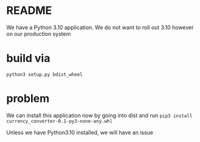 # README
We have a Python 3.10 application.
We do not want to roll out 3.10 however on our production system

# build via
```python3 setup.py bdist_wheel```

# problem
We can install this application now by going into dist and run `pip3 install currency_converter-0.1-py3-none-any.whl`

Unless we have Python3.10 installed, we will have an issue

